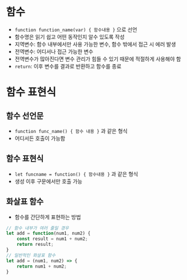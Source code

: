 # 함수

- `function function_name(var) { 함수내용 }` 으로 선언
- 함수명은 읽기 쉽고 어떤 동작인지 알수 있도록 작성
- 지역변수: 함수 내부에서만 사용 가능한 변수, 함수 밖에서 접근 시 에러 발생
- 전역변수: 어디서나 접근 가능한 변수
- 전역변수가 많아진다면 변수 관리가 힘들 수 있기 때문에 적절하게 사용해야 함
- `return`: 이후 변수를 결과로 반환하고 함수를 종료

# 함수 표현식

## 함수 선언문

- `function func_name() { 함수 내용 }` 과 같은 형식
- 어디서든 호출이 가능함

## 함수 표현식

- `let funcname = function() { 함수내용 }` 과 같은 형식
- 생성 이후 구문에서만 호출 가능

## 화살표 함수

- 함수를 간단하게 표현하는 방법

```jsx
// 함수 내부가 여러 줄일 경우
let add = function(num1, num2) {
	const result = num1 + num2;
	return result;
}
// 일반적인 화살표 함수
let add = (num1, num2) => { 
	return num1 + num2;
}
```